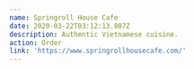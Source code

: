 ```yaml
---
name: Springroll House Cafe
date: 2020-03-22T03:12:13.807Z
description: Authentic Vietnamese cuisine.
action: Order
link: 'https://www.springrollhousecafe.com/'
---
```

